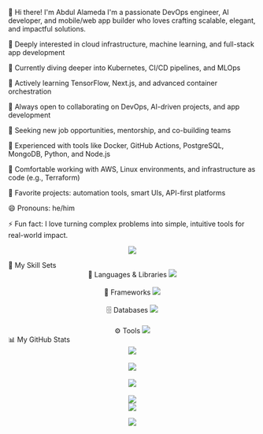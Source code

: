 👋 Hi there! I'm Abdul Alameda
I'm a passionate DevOps engineer, AI developer, and mobile/web app builder who loves crafting scalable, elegant, and impactful solutions.

👀 Deeply interested in cloud infrastructure, machine learning, and full-stack app development

🚀 Currently diving deeper into Kubernetes, CI/CD pipelines, and MLOps

🌱 Actively learning TensorFlow, Next.js, and advanced container orchestration

👯 Always open to collaborating on DevOps, AI-driven projects, and app development

🤝 Seeking new job opportunities, mentorship, and co-building teams

💼 Experienced with tools like Docker, GitHub Actions, PostgreSQL, MongoDB, Python, and Node.js

🔧 Comfortable working with AWS, Linux environments, and infrastructure as code (e.g., Terraform)

📁 Favorite projects: automation tools, smart UIs, API-first platforms

😄 Pronouns: he/him

⚡ Fun fact: I love turning complex problems into simple, intuitive tools for real-world impact.

<p align="center"> <img src="https://capsule-render.vercel.app/api?type=waving&color=gradient&height=200&section=header&text=Abdul%20Alameda&fontSize=42&fontColor=ffffff&fontAlignY=40&desc=DevOps%20%7C%20AI%20%7C%20Fullstack&descSize=20&descColor=eeeeee"/> </p>
🧠 My Skill Sets
<div align="center">
🚀 Languages & Libraries
<a href="https://skillicons.dev"> <img src="https://skillicons.dev/icons?i=python,java,javascript,typescript,react,redux,nodejs,jquery&theme=dark" /> </a> <br><br>
🧱 Frameworks
<a href="https://skillicons.dev"> <img src="https://skillicons.dev/icons?i=nextjs,tailwindcss,angular,vue,django,vite,webpack&theme=dark" /> </a> <br><br>
🗄️ Databases
<a href="https://skillicons.dev"> <img src="https://skillicons.dev/icons?i=postgresql,mysql,cassandra,mongodb&theme=dark" /> </a> <br><br>
⚙️ Tools
<a href="https://skillicons.dev"> <img src="https://skillicons.dev/icons?i=git,aws,docker,postman&theme=dark" /> </a> </div>
📊 My GitHub Stats
<div align="center"> <img src="https://github-readme-activity-graph.vercel.app/graph?username=Abdul-Alameda&theme=github-compact&hide_border=true&color=39d353&line=39d353&point=1f6feb&bg_color=0d1117" /> <br><br> <img src="https://github-profile-trophy.vercel.app/?username=Abdul-Alameda&theme=onestar&no-frame=true&column=7&margin-w=5" /> <br><br> <img src="https://github-readme-stats.vercel.app/api?username=Abdul-Alameda&show_icons=true&theme=github_dark&rank_icon=percentile&include_all_commits=true&hide_border=true" /> <br><br> <img src="https://github-readme-stats.vercel.app/api/top-langs/?username=Abdul-Alameda&layout=compact&theme=github_dark&hide=html&langs_count=8&hide_border=true" /> </div>
<div align="center"> <img src="https://raw.githubusercontent.com/Abdul-Alameda/snake/output/github-contribution-grid-snake.svg" /> </div>
<p align="center"> <img src="https://capsule-render.vercel.app/api?type=waving&color=0:00c3ff,100:ffff1c&height=120&section=footer"/> </p>
